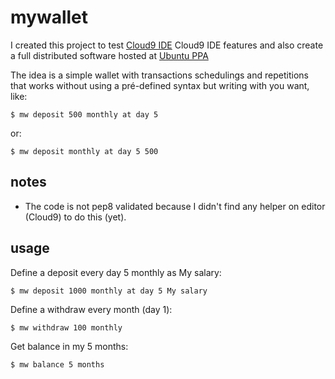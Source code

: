 # mywallet

I created this project to test [Cloud9 IDE](http://c9.io/) Cloud9 IDE features and 
also create a full distributed software hosted at [Ubuntu PPA](https://launchpad.net/ubuntu/+ppas/)

The idea is a simple wallet with transactions schedulings and repetitions that 
works without using a pré-defined syntax but writing with you want, like:
    
    $ mw deposit 500 monthly at day 5
   
    
or:

    $ mw deposit monthly at day 5 500


## notes

 * The code is not pep8 validated because I didn't find any helper on editor (Cloud9) to do this (yet).

 
## usage

Define a deposit every day 5 monthly as My salary:
    
    $ mw deposit 1000 monthly at day 5 My salary
    

Define a withdraw every month (day 1):
    
    $ mw withdraw 100 monthly
    

Get balance in my 5 months:
    
    $ mw balance 5 months
